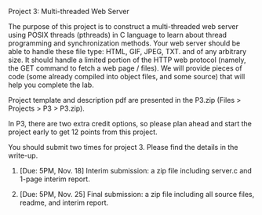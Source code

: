 Project 3: Multi-threaded Web Server

The purpose of this project is to construct a multi-threaded web server using POSIX threads (pthreads) in C language to learn about thread programming and synchronization methods. Your web server should be able to handle these file type: HTML, GIF, JPEG, TXT. and of any arbitrary size. It should handle a limited portion of the HTTP web protocol (namely, the GET command to fetch a web page / files). We will provide pieces of code (some already compiled into object files, and some source) that will help you complete the lab.

Project template and description pdf are presented in the P3.zip (Files > Projects > P3 > P3.zip).

In P3, there are two extra credit options, so please plan ahead and start the project early to get 12 points from this project. 

 

You should submit two times for project 3. Please find the details in the write-up.

1. [Due: 5PM, Nov. 18] Interim submission: a zip file including server.c and 1-page interim report.

2. [Due: 5PM, Nov. 25] Final submission: a zip file including all source files, readme, and interim report.
